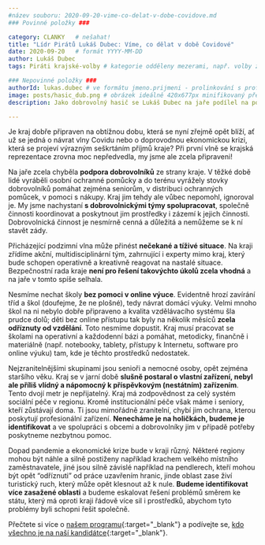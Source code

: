 ```yaml
---
#název souboru: 2020-09-20-vime-co-delat-v-dobe-covidove.md
### Povinné položky ###

category: CLANKY   # nešahat!
title: "Lídr Pirátů Lukáš Dubec: Víme, co dělat v době Covidové"
date: 2020-09-20   # formát YYYY-MM-DD
author: Lukáš Dubec
tags: Piráti krajské-volby # kategorie odděleny mezerami, např. volby zemědělství životní-prostředí piráti (viz https://jihomoravsky.pirati.cz/tags/)

### Nepovinné položky ###
authorId: lukas.dubec # ve formátu jmeno.prijmeni - prolinkování s profilem přes uid
image: posts/hasic_dub.png # obrázek ideálně 420x677px minifikovaný přes https://tinypng.com/
description: Jako dobrovolný hasič se Lukáš Dubec na jaře podílel na pomoci lidem, nyní z pozice lídra Pirátů přichází s plánem, co budou Piráti dělat na kraji.

---
```


Je kraj dobře připraven na obtížnou dobu, která se nyní zřejmě opět blíží, ať už se jedná o návrat vlny Covidu nebo o doprovodnou ekonomickou krizi, která se projeví výrazným seškrtáním příjmů kraje? Při první vlně se krajská reprezentace zrovna moc nepředvedla, my jsme ale zcela připraveni!

Na jaře zcela chyběla **podpora dobrovolníků** ze strany kraje. V těžké době lidé vyráběli osobní ochranné pomůcky a do terénu vyrážely stovky dobrovolníků pomáhat zejména seniorům, v distribuci ochranných pomůcek, v pomoci s nákupy. Kraj jim tehdy ale vůbec nepomohl, ignoroval je. My jsme nachystaní **s dobrovolnickými týmy spolupracovat**, společně činnosti koordinovat a poskytnout jim prostředky i zázemí k jejich činnosti. Dobrovolnická činnost je nesmírně cenná a důležitá a nemůžeme se k ní stavět zády.

Přicházející podzimní vlna může přinést **nečekané a tíživé situace**. Na kraji zřídíme akční, multidisciplinární tým, zahrnující i experty mimo kraj, který bude schopen operativně a kreativně reagovat na nastalé situace. Bezpečnostní rada kraje **není pro řešení takovýchto úkolů zcela vhodná** a na jaře v tomto spíše selhala.

Nesmíme nechat školy **bez pomoci v online výuce**. Evidentně hrozí zavírání tříd a škol (doufejme, že ne plošné), tedy návrat domácí výuky. Velmi mnoho škol na ni nebylo dobře připraveno a kvalita vzdělávacího systému šla prudce dolů; děti bez online přístupu tak byly na několik měsíců **zcela odříznuty od vzdělání**. Toto nesmíme dopustit. Kraj musí pracovat se školami na operativní a každodenní bázi a pomáhat, metodicky, finančně i materiálně (např. notebooky, tablety, přístupy k Internetu, software pro online výuku) tam, kde je těchto prostředků nedostatek. 

Nejzranitelnějšími skupinami jsou senioři a nemocné osoby, opět zejména staršího věku. Kraj se v jarní době **slušně postaral o vlastní zařízení, nebyl ale příliš vlídný a nápomocný k příspěvkovým (nestátním) zařízením**. Tento dvojí metr je nepřijatelný. Kraj má zodpovědnost za celý systém sociální péče v regionu. Kromě institucionální péče však máme i seniory, kteří zůstávají doma. Ti jsou mimořádně zranitelní, chybí jim ochrana, kterou poskytují profesionální zařízení. **Nenecháme je na holičkách, budeme je identifikovat** a ve spolupráci s obcemi a dobrovolníky jim v případě potřeby poskytneme nezbytnou pomoc.

Dopad pandemie a ekonomické krize bude v kraji různý. Některé regiony mohou být náhle a silně postiženy například krachem velkého místního zaměstnavatele, jiné jsou silně závislé například na pendlerech, kteří mohou být opět “odříznuti” od práce uzavřením hranic, jinde oblast zase živí turistický ruch, který může opět klesnout až k nule. **Budeme identifikovat více zasažené oblasti** a budeme eskalovat řešení problémů směrem ke státu, který má oproti kraji řádově více sil i prostředků, abychom tyto problémy byli schopni řešit společně.

Přečtete si více o [našem programu](https://jihomoravsky.pirati.cz/program/){:target="_blank"} a podívejte se, [kdo všechno je na naší kandidátce](https://jihomoravsky.pirati.cz/kandidatka/){:target="_blank"}.
